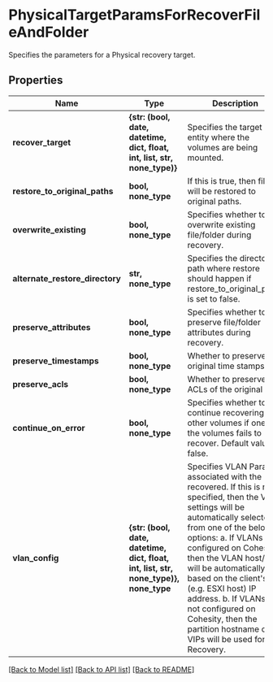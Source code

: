 # PhysicalTargetParamsForRecoverFileAndFolder

Specifies the parameters for a Physical recovery target.

## Properties
Name | Type | Description | Notes
------------ | ------------- | ------------- | -------------
**recover_target** | **{str: (bool, date, datetime, dict, float, int, list, str, none_type)}** | Specifies the target entity where the volumes are being mounted. | 
**restore_to_original_paths** | **bool, none_type** | If this is true, then files will be restored to original paths. | [optional] 
**overwrite_existing** | **bool, none_type** | Specifies whether to overwrite existing file/folder during recovery. | [optional] 
**alternate_restore_directory** | **str, none_type** | Specifies the directory path where restore should happen if restore_to_original_paths is set to false. | [optional] 
**preserve_attributes** | **bool, none_type** | Specifies whether to preserve file/folder attributes during recovery. | [optional] 
**preserve_timestamps** | **bool, none_type** | Whether to preserve the original time stamps. | [optional] 
**preserve_acls** | **bool, none_type** | Whether to preserve the ACLs of the original file. | [optional] 
**continue_on_error** | **bool, none_type** | Specifies whether to continue recovering other volumes if one of the volumes fails to recover. Default value is false. | [optional] 
**vlan_config** | **{str: (bool, date, datetime, dict, float, int, list, str, none_type)}, none_type** | Specifies VLAN Params associated with the recovered. If this is not specified, then the VLAN settings will be automatically selected from one of the below options: a. If VLANs are configured on Cohesity, then the VLAN host/VIP will be automatically based on the client&#39;s (e.g. ESXI host) IP address. b. If VLANs are not configured on Cohesity, then the partition hostname or VIPs will be used for Recovery. | [optional] 

[[Back to Model list]](../README.md#documentation-for-models) [[Back to API list]](../README.md#documentation-for-api-endpoints) [[Back to README]](../README.md)


